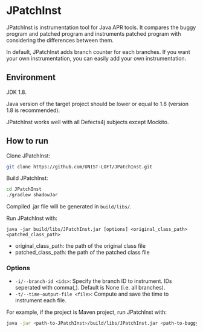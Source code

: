 # JPatchInst

JPatchInst is instrumentation tool for Java APR tools. It compares the buggy program and patched program and instruments patched program with considering the differences between them.

In default, JPatchInst adds branch counter for each branches. If you want your own instrumentation, you can easily add your own instrumentation.

## Environment
JDK 1.8.

Java version of the target project should be lower or equal to 1.8 (version 1.8 is recommended).

JPatchInst works well with all Defects4j subjects except Mockito.

## How to run
Clone JPatchInst:

```bash
git clone https://github.com/UNIST-LOFT/JPatchInst.git
```

Build JPatchInst:
```bash
cd JPatchInst
./gradlew shadowJar
```

Compiled .jar file will be generated in `build/libs/`.

Run JPatchInst with:

`java -jar build/libs/JPatchInst.jar [options] <original_class_path>  <patched_class_path>`

* original_class_path: the path of the original class file
* patched_class_path: the path of the patched class file

### Options
* `-i/--branch-id <ids>`: Specify the branch ID to instrument. IDs seperated with comma(,). Default is None (i.e. all branches).
* `-t/--time-output-file <file>`: Compute and save the time to instrument each file.

For example, if the project is Maven project, run JPatchInst with:

```bash
java -jar <path-to-JPatchInst>/build/libs/JPatchInst.jar <path-to-buggy>/target/classes <path-to-patched>/target/classes
```
